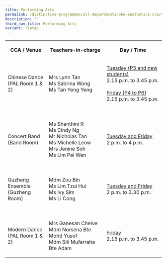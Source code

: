 ```yaml
---
title: Performing Arts
permalink: /distinctive-programmes/all-departments/phe-aesthetics-cca/cca/performing-arts/
description: ""
third_nav_title: Performing Arts
variant: tiptap
---
```

<table style="minWidth: 75px">
<colgroup>
<col>
<col>
<col>
</colgroup>
<tbody>
<tr>
<th rowspan="1" colspan="1">
<p>CCA / Venue</p>
</th>
<th rowspan="1" colspan="1">
<p>Teachers-in-charge</p>
</th>
<th rowspan="1" colspan="1">
<p>Day / Time</p>
</th>
</tr>
<tr>
<td rowspan="1" colspan="1">
<p>Chinese Dance
<br>(PAL Room 1 &amp; 2)
<br>
</p>
</td>
<td rowspan="1" colspan="1">
<p>Mrs Lynn Tan
<br>Ms Sabrina Wong
<br>Ms Tan Yeng Yeng</p>
</td>
<td rowspan="1" colspan="1">
<p><u>Tuesday (P3 and new students)<br></u>2.15 p.m. to 3.45 p.m.
<br>
<br><u>Friday (P4 to P6)<br></u>2.15 p.m. to 3.45 p.m.</p>
</td>
</tr>
<tr>
<td rowspan="1" colspan="3">
<p></p>
</td>
</tr>
<tr>
<td rowspan="1" colspan="1">
<p>Concert Band
<br>(Band Room)</p>
</td>
<td rowspan="1" colspan="1">
<p>Ms Shanthini R
<br>Ms Cindy Ng
<br>Mr Nicholas Tan
<br>Ms Michelle Leow
<br>Mrs Jenine Soh
<br>Ms Lim Pei Wen</p>
</td>
<td rowspan="1" colspan="1">
<p><u>Tuesday and Friday</u> 
<br>2 p.m. to 4 p.m.</p>
</td>
</tr>
<tr>
<td rowspan="1" colspan="3">
<p></p>
</td>
</tr>
<tr>
<td rowspan="1" colspan="1">
<p>Guzheng Ensemble
<br>(Guzheng Room)</p>
</td>
<td rowspan="1" colspan="1">
<p>Mdm Zou Bin
<br>Ms Lim Tzui Hui
<br>Ms Ivy Sim
<br>Ms Li Cong</p>
</td>
<td rowspan="1" colspan="1">
<p><u>Tuesday and Friday</u> 
<br>2 p.m. to 3.30 p.m.</p>
</td>
</tr>
<tr>
<td rowspan="1" colspan="3">
<p></p>
</td>
</tr>
<tr>
<td rowspan="1" colspan="1">
<p>Modern Dance
<br>(PAL Room 1 &amp; 2)</p>
</td>
<td rowspan="1" colspan="1">
<p>Mrs Ganesan Chelve
<br>Mdm Norsena Bte Mohd Yusof
<br>Mdm Siti Mufarraha Bte Adam</p>
</td>
<td rowspan="1" colspan="1">
<p><u>Friday</u> 
<br>2.15 p.m. to 3.45 p.m.</p>
</td>
</tr>
</tbody>
</table>
<p></p>